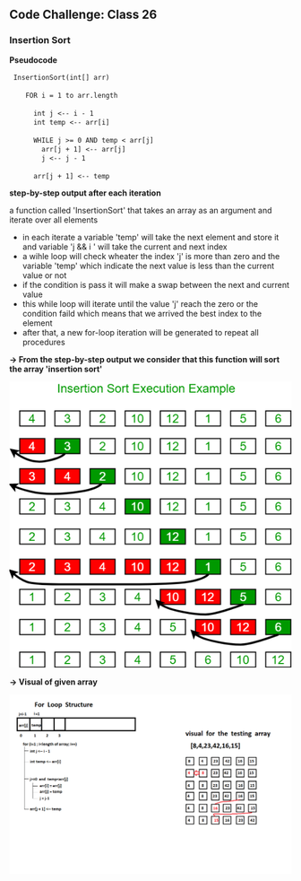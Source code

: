## Code Challenge: Class 26

### Insertion Sort

**Pseudocode**

```
 InsertionSort(int[] arr)

    FOR i = 1 to arr.length

      int j <-- i - 1
      int temp <-- arr[i]

      WHILE j >= 0 AND temp < arr[j]
        arr[j + 1] <-- arr[j]
        j <-- j - 1

      arr[j + 1] <-- temp

```

**step-by-step output after each iteration**

a function called 'InsertionSort' that takes an array as an argument and iterate over all elements 

- in each iterate a variable 'temp' will take the next element and store it and variable 'j && i ' will take the current and next index 
- a wihle loop will check wheater the index 'j' is more than zero and the variable 'temp' which indicate the next value is less than the current value or not
- if the condition is pass it will make a swap between the next and current value 
- this while loop will iterate until the value 'j' reach the zero or the condition faild which means that we arrived the best index to the element
- after that, a new for-loop iteration will be generated to repeat all procedures

**-> From the step-by-step output we consider that this function will sort the array 'insertion sort'**

![insertion sort](Images/Class_26_array.png)


**-> Visual of given array**

![Visual of given array](Images/codeChallenge26.png)